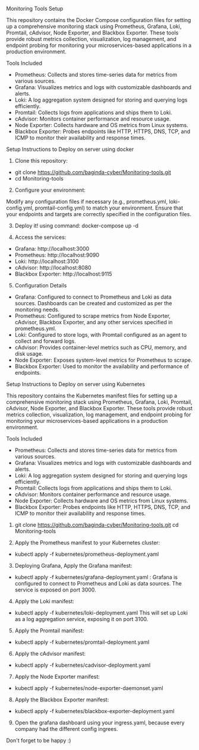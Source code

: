 Monitoring Tools Setup

This repository contains the Docker Compose configuration files for setting up a comprehensive monitoring stack using Prometheus, Grafana, Loki, Promtail, cAdvisor, Node Exporter, and Blackbox Exporter. These tools provide robust metrics collection, visualization, log management, and endpoint probing for monitoring your microservices-based applications in a production environment.

Tools Included
   -  Prometheus: Collects and stores time-series data for metrics from various sources.
   -  Grafana: Visualizes metrics and logs with customizable dashboards and alerts.
   -  Loki: A log aggregation system designed for storing and querying logs efficiently.
   -  Promtail: Collects logs from applications and ships them to Loki.
   -  cAdvisor: Monitors container performance and resource usage.
   -  Node Exporter: Collects hardware and OS metrics from Linux systems.
   -  Blackbox Exporter: Probes endpoints like HTTP, HTTPS, DNS, TCP, and ICMP to monitor their availability and response times.


Setup Instructions to Deploy on server using docker 

1. Clone this repository:
- git clone https://github.com/baginda-cyber/Monitoring-tools.git
- cd Monitoring-tools

2. Configure your environment:

Modify any configuration files if necessary (e.g., prometheus.yml, loki-config.yml, promtail-config.yml) to match your environment.
Ensure that your endpoints and targets are correctly specified in the configuration files.

3. Deploy it!
using command: docker-compose up -d

4. Access the services:

- Grafana: http://localhost:3000
- Prometheus: http://localhost:9090
- Loki: http://localhost:3100
- cAdvisor: http://localhost:8080
- Blackbox Exporter: http://localhost:9115

5. Configuration Details
- Grafana: Configured to connect to Prometheus and Loki as data sources. Dashboards can be created and customized as per the monitoring needs.
- Prometheus: Configured to scrape metrics from Node Exporter, cAdvisor, Blackbox Exporter, and any other services specified in prometheus.yml.
- Loki: Configured to store logs, with Promtail configured as an agent to collect and forward logs.
- cAdvisor: Provides container-level metrics such as CPU, memory, and disk usage.
- Node Exporter: Exposes system-level metrics for Prometheus to scrape.
- Blackbox Exporter: Used to monitor the availability and performance of endpoints.


Setup Instructions to Deploy on server using Kubernetes

This repository contains the Kubernetes manifest files for setting up a comprehensive monitoring stack using Prometheus, Grafana, Loki, Promtail, cAdvisor, Node Exporter, and Blackbox Exporter. These tools provide robust metrics collection, visualization, log management, and endpoint probing for monitoring your microservices-based applications in a production environment.


Tools Included
- Prometheus: Collects and stores time-series data for metrics from various sources.
- Grafana: Visualizes metrics and logs with customizable dashboards and alerts.
- Loki: A log aggregation system designed for storing and querying logs efficiently.
- Promtail: Collects logs from applications and ships them to Loki.
- cAdvisor: Monitors container performance and resource usage.
- Node Exporter: Collects hardware and OS metrics from Linux systems.
- Blackbox Exporter: Probes endpoints like HTTP, HTTPS, DNS, TCP, and ICMP to monitor their availability and response times.


1. git clone https://github.com/baginda-cyber/Monitoring-tools.git
cd Monitoring-tools

2. Apply the Prometheus manifest to your Kubernetes cluster:
- kubectl apply -f kubernetes/prometheus-deployment.yaml

3. Deploying Grafana, Apply the Grafana manifest:
- kubectl apply -f kubernetes/grafana-deployment.yaml :
  Grafana is configured to connect to Prometheus and Loki as data sources. The service is exposed on port 3000.

4. Apply the Loki manifest:
- kubectl apply -f kubernetes/loki-deployment.yaml
  This will set up Loki as a log aggregation service, exposing it on port 3100.

5. Apply the Promtail manifest:
- kubectl apply -f kubernetes/promtail-deployment.yaml

6. Apply the cAdvisor manifest:
- kubectl apply -f kubernetes/cadvisor-deployment.yaml

7. Apply the Node Exporter manifest:
- kubectl apply -f kubernetes/node-exporter-daemonset.yaml

8. Apply the Blackbox Exporter manifest:
- kubectl apply -f kubernetes/blackbox-exporter-deployment.yaml

9. Open the grafana dashboard using your ingress.yaml, because every company had the different config ingrees.




Don't forget to be happy :) 
